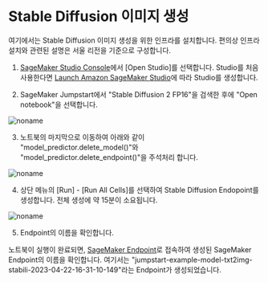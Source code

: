 # Stable Diffusion 이미지 생성

여기에서는 Stable Diffusion 이미지 생성을 위한 인프라를 설치합니다. 편의상 인프라 설치와 관련된 설명은 서울 리전을 기준으로 구성합니다. 

1) [SageMaker Studio Console](https://ap-northeast-2.console.aws.amazon.com/sagemaker/home?region=ap-northeast-2#/studio-landing)에서 [Open Studio]를 선택합니다. Studio를 처음 사용한다면 [Launch Amazon SageMaker Studio](https://docs.aws.amazon.com/sagemaker/latest/dg/studio-launch.html)에 따라 Studio를 생성합니다.

2) SageMaker Jumpstart에서 "Stable Diffusion 2 FP16"을 검색한 후에 "Open notebook"을 선택합니다.

![noname](https://user-images.githubusercontent.com/52392004/233795862-8d99e819-3295-4912-8785-73bbb451af86.png)

3) 노트북의 마지막으로 이동하여 아래와 같이 "model_predictor.delete_model()"와 "model_predictor.delete_endpoint()"을 주석처리 합니다. 

![noname](https://user-images.githubusercontent.com/52392004/235278373-d92c7c1e-998f-46a7-b8f6-b4d25b7e55b7.png)

4) 상단 메뉴의 [Run] - [Run All Cells]를 선택하여 Stable Diffusion Endopoint를 생성합니다. 전체 생성에 약 15분이 소요됩니다.

![noname](https://user-images.githubusercontent.com/52392004/233796121-b504f965-3c82-4c6e-9904-a3d9fce6de81.png)

5) Endpoint의 이름을 확인합니다.

노트북이 실행이 완료되면, [SageMaker Endpoint](https://ap-northeast-2.console.aws.amazon.com/sagemaker/home?region=ap-northeast-2#/endpoints)로 접속하여 생성된 SageMaker Endpoint의 이름을 확인합니다. 여기서는 "jumpstart-example-model-txt2img-stabili-2023-04-22-16-31-10-149"라는 Endpoint가 생성되었습니다.
